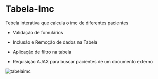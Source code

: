 # Tabela-Imc
Tebela interativa que calcula o imc de diferentes pacientes

- Validação de fomulários 

- Inclusão e Remoção de dados na Tabela

- Aplicação de filtro na tabela 

- Requisição AJAX para buscar pacientes de um documento externo



![tabelaimc](https://user-images.githubusercontent.com/89426047/162537430-8736c132-dfea-4e2f-9a6b-e3c9324506c0.JPG)
